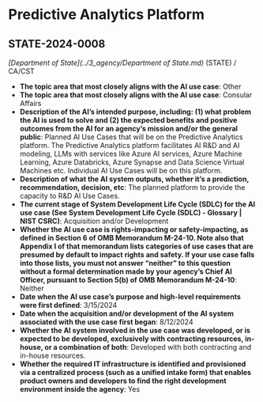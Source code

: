 # Predictive Analytics Platform
## STATE-2024-0008
_[Department of State](../3_agency/Department of State.md)_ (STATE) / CA/CST


+ **The topic area that most closely aligns with the AI use case**: Other
+ **The topic area that most closely aligns with the AI use case**: Consular Affairs
+ **Description of the AI’s intended purpose, including: (1) what problem the AI is used to solve and (2) the expected benefits and positive outcomes from the AI for an agency’s mission and/or the general public**: Planned AI Use Cases that will be on the Predictive Analytics platform. The Predictive Analytics platform facilitates AI R&D and AI modeling, LLMs with services like Azure AI services, Azure Machine Learning, Azure Databricks, Azure Synapse and Data Science Virtual Machines etc. Individual AI Use Cases will be on this platform.
+ **Description of what the AI system outputs, whether it’s a prediction, recommendation, decision, etc**: The planned platform to provide the capacity to R&D AI Use Cases.
+ **The current stage of System Development Life Cycle (SDLC) for the AI use case (See System Development Life Cycle (SDLC) - Glossary | NIST CSRC)**: Acquisition and/or Development
+ **Whether the AI use case is rights-impacting or safety-impacting, as defined in Section 6 of OMB Memorandum M-24-10. Note also that Appendix I of that memorandum lists categories of use cases that are presumed by default to impact rights and safety. If your use case falls into those lists, you must not answer “neither” to this question without a formal determination made by your agency’s Chief AI Officer, pursuant to Section 5(b) of OMB Memorandum M-24-10**: Neither
+ **Date when the AI use case’s purpose and high-level requirements were first defined**: 3/15/2024
+ **Date when the acquisition and/or development of the AI system associated with the use case first began**: 8/12/2024
+ **Whether the AI system involved in the use case was developed, or is expected to be developed, exclusively with contracting resources, in-house, or a combination of both**: Developed with both contracting and in-house resources.
+ **Whether the required IT infrastructure is identified and provisioned via a centralized process (such as a unified intake form) that enables product owners and developers to find the right development environment inside the agency**: Yes